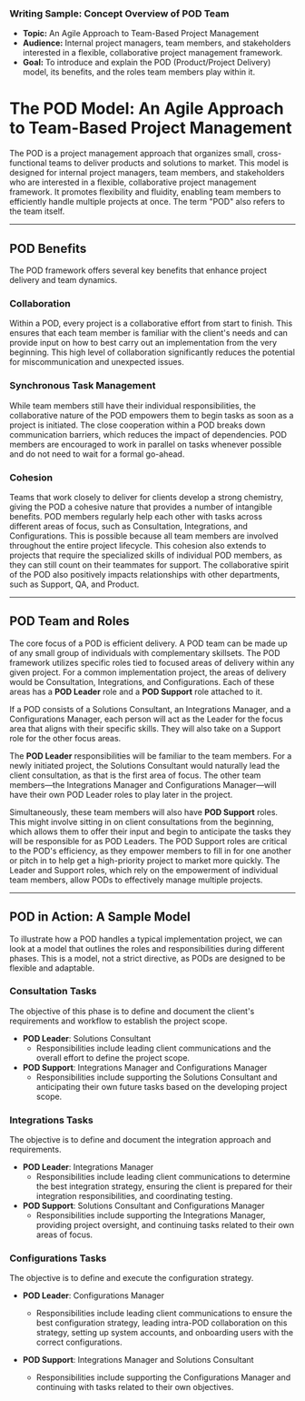 ### Writing Sample: Concept Overview of POD Team 

* **Topic:** An Agile Approach to Team-Based Project Management
* **Audience:** Internal project managers, team members, and stakeholders interested in a flexible, collaborative project management framework.
* **Goal:** To introduce and explain the POD (Product/Project Delivery) model, its benefits, and the roles team members play within it.

# The POD Model: An Agile Approach to Team-Based Project Management

The POD is a project management approach that organizes small, cross-functional teams to deliver products and solutions to market. This model is designed for internal project managers, team members, and stakeholders who are interested in a flexible, collaborative project management framework. It promotes flexibility and fluidity, enabling team members to efficiently handle multiple projects at once. The term "POD" also refers to the team itself.

---

## POD Benefits

The POD framework offers several key benefits that enhance project delivery and team dynamics.

### Collaboration

Within a POD, every project is a collaborative effort from start to finish. This ensures that each team member is familiar with the client's needs and can provide input on how to best carry out an implementation from the very beginning. This high level of collaboration significantly reduces the potential for miscommunication and unexpected issues.

### Synchronous Task Management

While team members still have their individual responsibilities, the collaborative nature of the POD empowers them to begin tasks as soon as a project is initiated. The close cooperation within a POD breaks down communication barriers, which reduces the impact of dependencies. POD members are encouraged to work in parallel on tasks whenever possible and do not need to wait for a formal go-ahead.

### Cohesion

Teams that work closely to deliver for clients develop a strong chemistry, giving the POD a cohesive nature that provides a number of intangible benefits. POD members regularly help each other with tasks across different areas of focus, such as Consultation, Integrations, and Configurations. This is possible because all team members are involved throughout the entire project lifecycle. This cohesion also extends to projects that require the specialized skills of individual POD members, as they can still count on their teammates for support. The collaborative spirit of the POD also positively impacts relationships with other departments, such as Support, QA, and Product.

---

## POD Team and Roles

The core focus of a POD is efficient delivery. A POD team can be made up of any small group of individuals with complementary skillsets. The POD framework utilizes specific roles tied to focused areas of delivery within any given project. For a common implementation project, the areas of delivery would be Consultation, Integrations, and Configurations. Each of these areas has a **POD Leader** role and a **POD Support** role attached to it.

If a POD consists of a Solutions Consultant, an Integrations Manager, and a Configurations Manager, each person will act as the Leader for the focus area that aligns with their specific skills. They will also take on a Support role for the other focus areas.

The **POD Leader** responsibilities will be familiar to the team members. For a newly initiated project, the Solutions Consultant would naturally lead the client consultation, as that is the first area of focus. The other team members—the Integrations Manager and Configurations Manager—will have their own POD Leader roles to play later in the project.

Simultaneously, these team members will also have **POD Support** roles. This might involve sitting in on client consultations from the beginning, which allows them to offer their input and begin to anticipate the tasks they will be responsible for as POD Leaders. The POD Support roles are critical to the POD's efficiency, as they empower members to fill in for one another or pitch in to help get a high-priority project to market more quickly. The Leader and Support roles, which rely on the empowerment of individual team members, allow PODs to effectively manage multiple projects.

---

## POD in Action: A Sample Model

To illustrate how a POD handles a typical implementation project, we can look at a model that outlines the roles and responsibilities during different phases. This is a model, not a strict directive, as PODs are designed to be flexible and adaptable.

### Consultation Tasks

The objective of this phase is to define and document the client's requirements and workflow to establish the project scope.

- **POD Leader**: Solutions Consultant
  - Responsibilities include leading client communications and the overall effort to define the project scope.
- **POD Support**: Integrations Manager and Configurations Manager
  - Responsibilities include supporting the Solutions Consultant and anticipating their own future tasks based on the developing project scope.

### Integrations Tasks

The objective is to define and document the integration approach and requirements.

- **POD Leader**: Integrations Manager
  - Responsibilities include leading client communications to determine the best integration strategy, ensuring the client is prepared for their integration responsibilities, and coordinating testing.
- **POD Support**: Solutions Consultant and Configurations Manager
  - Responsibilities include supporting the Integrations Manager, providing project oversight, and continuing tasks related to their own areas of focus.

### Configurations Tasks

The objective is to define and execute the configuration strategy.

- **POD Leader**: Configurations Manager
  - Responsibilities include leading client communications to ensure the best configuration strategy, leading intra-POD collaboration on this strategy, setting up system accounts, and onboarding users with the correct configurations.
- **POD Support**: Integrations Manager and Solutions Consultant

  - Responsibilities include supporting the Configurations Manager and continuing with tasks related to their own objectives.
